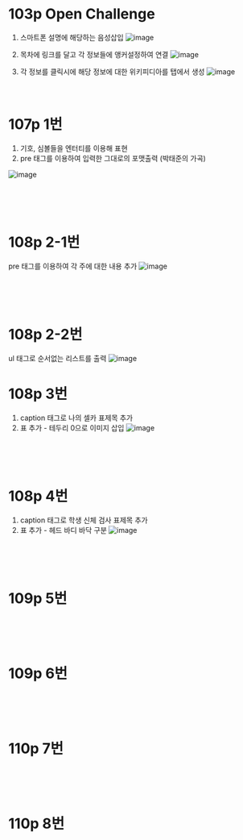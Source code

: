 # 103p Open Challenge

1. 스마트폰 설명에 해당하는 음성삽입
![image](https://github.com/rudgh4493/WebProgramming/assets/70314961/bbcc0767-7c3a-43c9-bcf0-36addff3c5f9)


2. 목차에 링크를 달고 각 정보들에 앵커설정하여 연결
![image](https://github.com/rudgh4493/WebProgramming/assets/70314961/d7191daa-51ed-4d92-8f37-53e9fabc68e5)


3. 각 정보를 클릭시에 해당 정보에 대한 위키피디아를 탭에서 생성
![image](https://github.com/rudgh4493/WebProgramming/assets/70314961/9137122d-ac5f-4a77-b976-cc231046efc0)
<br><br><br>

# 107p 1번
1. 기호, 심볼들을 엔터티를 이용해 표현
2. pre 태그를 이용하여 입력한 그대로의 포맷출력 (박태준의 가곡)
  
![image](https://github.com/rudgh4493/WebProgramming/assets/70314961/9d9bae20-acf7-45a0-b95b-dc5fa129317a)

<br><br><br>

# 108p 2-1번
pre 태그를 이용하여 각 주에 대한 내용 추가
![image](https://github.com/rudgh4493/WebProgramming/assets/70314961/d0bff55c-ebdc-4e6f-9334-dbaf6f55ecc4)

<br><br><br>

# 108p 2-2번
ul 태그로 순서없는 리스트를 출력
![image](https://github.com/rudgh4493/WebProgramming/assets/70314961/194587da-5014-4b29-ab9b-508622afeb57)

# 108p 3번
1. caption 태그로 나의 셀카 표제목 추가
2. 표 추가 - 테두리 0으로 이미지 삽입
![image](https://github.com/rudgh4493/WebProgramming/assets/70314961/fe4db2a6-de73-47ea-a121-e57df9bef3ba)

<br><br><br>

# 108p 4번
1. caption 태그로 학생 신체 검사 표제목 추가
2. 표 추가 - 헤드 바디 바닥 구분
![image](https://github.com/rudgh4493/WebProgramming/assets/70314961/9096fbb0-909e-4b08-a2c1-b71828b1cf18)

<br><br><br>

# 109p 5번
<br><br><br>

# 109p 6번
<br><br><br>

# 110p 7번

<br><br><br>

# 110p 8번

<br><br><br>

